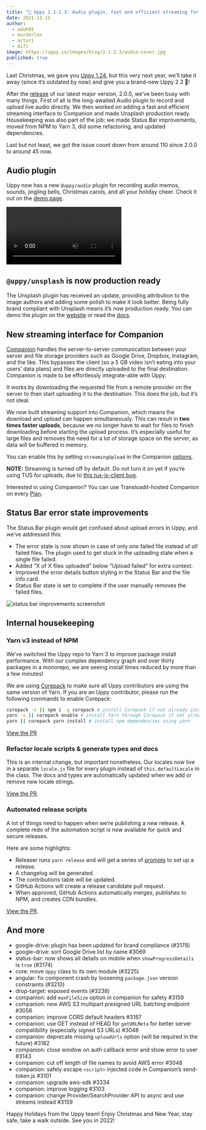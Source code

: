 ```yaml
---
title: "🎄 Uppy 2.1-2.3: Audio plugin, fast and efficient streaming for Companion, production-ready Unsplash, and more" 
date: 2021-12-15
author: 
  - aduh95
  - murderlon
  - arturi
  - mifi
image: https://uppy.io/images/blog/2.1-2.3/audio-cover.jpg
published: true
---
```


Last Christmas, we gave you [Uppy 1.24](https://uppy.io/blog/2020/12/1.24/), but this very next year, we’ll take it away (since it’s outdated by now) and give you a brand-new Uppy 2.3 🎁!

After the [release](https://uppy.io/blog/2021/08/2.0/) of our latest major version, 2.0.0, we’ve been busy with many things. First of all is the long-awaited Audio plugin to record and upload live audio directly. We then worked on adding a fast and efficient streaming interface to Companion and made Unsplash production ready. Housekeeping was also part of the job: we made Status Bar improvements, moved from NPM to Yarn 3, did some refactoring, and updated dependencies.

Last but not least, we got the issue count down from around 110 since 2.0.0 to around 45 now.

<!--more-->

## Audio plugin

Uppy now has a new `@uppy/audio` plugin for recording audio memos, sounds, jingling bells, Christmas carols, and all your holiday cheer. Check it out on the [demo page](https://uppy.io/examples/dashboard/).

<video alt="Audio plugin demo" muted autoplay loop>
  <source src="/images/blog/2.1-2.3/audio-demo.mp4" type="video/mp4">
  Your browser does not support the video tag: https://uppy.io/images/blog/2.1-2.3/audio-demo.mp4
</video>

## `@uppy/unsplash` is now production ready

The Unsplash plugin has received an update, providing attribution to the image authors and adding some polish to make it look better. Being fully brand compliant with Unsplash means it’s now production ready. You can demo the plugin on the [website](https://uppy.io/examples/dashboard) or read the [docs](https://uppy.io/docs/unsplash/).

## New streaming interface for Companion

[Companion][companion] handles the server-to-server communication between your server and file storage providers such as Google Drive, Dropbox, Instagram, and the like. This bypasses the client (so a 5 GB video isn’t eating into your users’ data plans) and files are directly uploaded to the final destination. Companion is made to be effortlessly integrate-able with Uppy.

It works by downloading the requested file from a remote provider on the server to then start uploading it to the destination. This does the job, but it’s not ideal.

We now built streaming support into Companion, which means the download and upload can happen simultaneously. This can result in **two times faster uploads**, because we no longer have to wait for files to finish downloading before starting the upload process. It’s especially useful for large files and removes the need for a lot of storage space on the server, as data will be buffered in memory.

You can enable this by setting `streamingUpload` in the Companion [options](https://uppy.io/docs/companion/#Options).

**NOTE:** Streaming is turned off by default. Do not turn it on yet if you’re using TUS for uploads, due to [this tus-js-client bug](https://github.com/tus/tus-js-client/issues/275).

Interested in using Companion? You can use Transloadit-hosted Companion on every [Plan](https://transloadit.com/pricing/).

## Status Bar error state improvements

The Status Bar plugin would get confused about upload errors in Uppy, and we’ve addressed this:

* The error state is now shown in case of only _one_ failed file instead of _all_ failed files. The plugin used to get stuck in the uploading state when a single file failed.
* Added “X of X files uploaded” below “Upload failed” for extra context.
* Improved the error details button styling in the Status Bar and the file info card.
* Status Bar state is set to complete if the user manually removes the failed files.

![status bar improvements screenshot](/images/blog/2.1-2.3/status-bar-improvements.jpg)

## Internal housekeeping

### Yarn v3 instead of NPM

We’ve switched the Uppy repo to Yarn 3 to improve package install performance. With our complex dependency graph and over thirty packages in a monorepo, we are seeing install times reduced by more than a few minutes!

We are using [Corepack](https://github.com/nodejs/corepack) to make sure all Uppy contributors are using the same version of Yarn. If you are an Uppy contributor, please run the following commands to enable Corepack:

```sh
corepack -v || npm i -g corepack # install Corepack if not already installed
yarn -v || corepack enable # install Yarn through Corepack if not already installed
yarn || corepack yarn install # install npm dependencies using yarn
```

[View the PR](https://github.com/transloadit/uppy/pull/3237)

### Refactor locale scripts & generate types and docs

This is an internal change, but important nonetheless. Our locales now live in a separate `locale.js` file for every plugin instead of `this.defaultLocale` in the class. The docs and types are automatically updated when we add or remove new locale strings.

[View the PR](https://github.com/transloadit/uppy/pull/3276).

### Automated release scripts

A lot of things need to happen when we’re publishing a new release. A complete redo of the automation script is now available for quick and secure releases.

Here are some highlights:

* Releaser runs `yarn release` and will get a series of [prompts](https://github.com/terkelg/prompts) to set up a release.
* A changelog will be generated.
* The contributions table will be updated.
* GitHub Actions will create a release candidate pull request.
* When approved, GitHub Actions automatically merges, publishes to NPM, and creates CDN bundles.

[View the PR](https://github.com/transloadit/uppy/pull/3304).

## And more

* google-drive: plugin has been updated for brand compliance (#3178)
* google-drive: sort Google Drive list by name #3069
* status-bar: now shows all details on mobile when `showProgressDetails` is `true` (#3174)
* core: move `Uppy` class to its own module (#3225)
* angular: fix component crash by loosening `package.json` version constraints (#3210)
* drop-target: exposed events (#3238)
* companion: add `maxFileSize` option in companion for safety #3159
* companion: new AWS S3 multipart presigned URL batching endpoint #3056
* companion: improve CORS default headers #3167
* companion: use GET instead of HEAD for `getURLMeta` for better server compatibility (especially signed S3 URLs) #3048
* companion: deprecate missing `uploadUrls` option (will be required in the future) #3182
* companion: close window on auth callback error and show error to user #3143
* companion: cut off length of file names to avoid AWS error #3048
* companion: safely escape `<script>` injected code in Companion’s send-token.js #3101
* companion: upgrade aws-sdk #3334
* companion: improve logging #3103
* companion: change Provider/SearchProvider API to async and use streams instead #3159

Happy Holidays from the Uppy team! Enjoy Christmas and New Year, stay safe, take a walk outside. See you in 2022!

<!-- definitions -->

[companion]: https://uppy.io/docs/companion/
